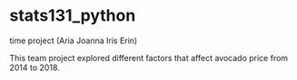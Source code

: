 # stats131_python
time project (Aria Joanna Iris Erin)

This team project explored different factors that affect avocado price from 2014 to 2018.
